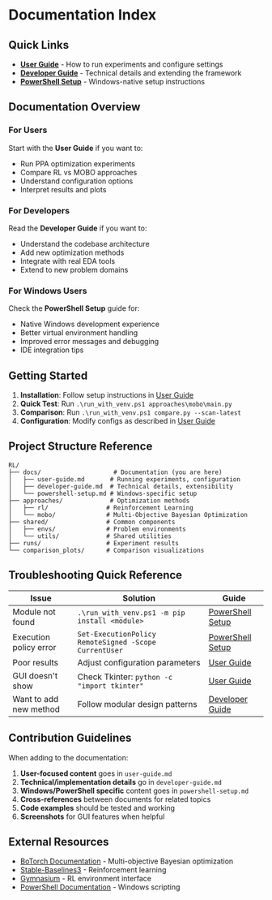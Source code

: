 # Documentation Index

## Quick Links

- **[User Guide](user-guide.md)** - How to run experiments and configure settings
- **[Developer Guide](developer-guide.md)** - Technical details and extending the framework
- **[PowerShell Setup](powershell-setup.md)** - Windows-native setup instructions

## Documentation Overview

### For Users

Start with the **User Guide** if you want to:
- Run PPA optimization experiments
- Compare RL vs MOBO approaches
- Understand configuration options
- Interpret results and plots

### For Developers

Read the **Developer Guide** if you want to:
- Understand the codebase architecture
- Add new optimization methods
- Integrate with real EDA tools
- Extend to new problem domains

### For Windows Users

Check the **PowerShell Setup** guide for:
- Native Windows development experience
- Better virtual environment handling
- Improved error messages and debugging
- IDE integration tips

## Getting Started

1. **Installation**: Follow setup instructions in [User Guide](user-guide.md#installation)
2. **Quick Test**: Run `.\run_with_venv.ps1 approaches\mobo\main.py`
3. **Comparison**: Run `.\run_with_venv.ps1 compare.py --scan-latest`
4. **Configuration**: Modify configs as described in [User Guide](user-guide.md#configuration-guide)

## Project Structure Reference

```
RL/
├── docs/                    # Documentation (you are here)
│   ├── user-guide.md       # Running experiments, configuration
│   ├── developer-guide.md  # Technical details, extensibility
│   └── powershell-setup.md # Windows-specific setup
├── approaches/             # Optimization methods
│   ├── rl/                # Reinforcement Learning
│   └── mobo/              # Multi-Objective Bayesian Optimization
├── shared/                # Common components
│   ├── envs/              # Problem environments
│   └── utils/             # Shared utilities
├── runs/                  # Experiment results
└── comparison_plots/      # Comparison visualizations
```

## Troubleshooting Quick Reference

| Issue | Solution | Guide |
|-------|----------|-------|
| Module not found | `.\run_with_venv.ps1 -m pip install <module>` | [PowerShell Setup](powershell-setup.md) |
| Execution policy error | `Set-ExecutionPolicy RemoteSigned -Scope CurrentUser` | [PowerShell Setup](powershell-setup.md) |
| Poor results | Adjust configuration parameters | [User Guide](user-guide.md#configuration-guide) |
| GUI doesn't show | Check Tkinter: `python -c "import tkinter"` | [User Guide](user-guide.md#troubleshooting) |
| Want to add new method | Follow modular design patterns | [Developer Guide](developer-guide.md#modular-design--extensibility) |

## Contribution Guidelines

When adding to the documentation:

1. **User-focused content** goes in `user-guide.md`
2. **Technical/implementation details** go in `developer-guide.md`
3. **Windows/PowerShell specific** content goes in `powershell-setup.md`
4. **Cross-references** between documents for related topics
5. **Code examples** should be tested and working
6. **Screenshots** for GUI features when helpful

## External Resources

- [BoTorch Documentation](https://botorch.org/) - Multi-objective Bayesian optimization
- [Stable-Baselines3](https://stable-baselines3.readthedocs.io/) - Reinforcement learning
- [Gymnasium](https://gymnasium.farama.org/) - RL environment interface
- [PowerShell Documentation](https://docs.microsoft.com/en-us/powershell/) - Windows scripting
